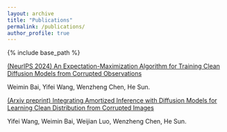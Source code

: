 ```yaml
---
layout: archive
title: "Publications"
permalink: /publications/
author_profile: true
---
```


{% include base_path %}

[(NeurIPS 2024) An Expectation-Maximization Algorithm for Training Clean Diffusion Models from Corrupted Observations](https://arxiv.org/abs/2407.01014)

Weimin Bai, Yifei Wang, Wenzheng Chen, He Sun.

[(Arxiv preprint) Integrating Amortized Inference with Diffusion Models for Learning Clean Distribution from Corrupted Images](https://arxiv.org/abs/2407.11162)

Yifei Wang, Weimin Bai, Weijian Luo, Wenzheng Chen, He Sun.

